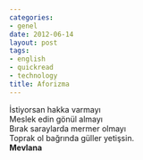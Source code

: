 ```yaml
---
categories:
- genel
date: 2012-06-14
layout: post
tags:
- english
- quickread
- technology
title: Aforizma
---
```


İstiyorsan hakka varmayı  
Meslek edin gönül almayı  
Bırak saraylarda mermer olmayı  
Toprak ol bağrında güller yetişsin.  
**Mevlana**
